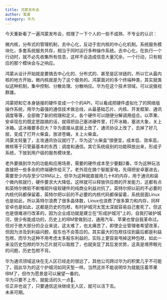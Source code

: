 ```yaml
---
title: 鸿蒙发布会
author: 寓庸
category: 华为
---
```

今天重新看了一遍鸿蒙发布会，梳理了一下个人的一些不成熟、不专业的认识：  
  
微内核，分布式的管理机制，去中心化，反动于宏内核的中心化机制。系统服务模块化，多套系统服务共存，相当于同时运行多种操作系统。去中心化，在执行一个行动时，就不必先收集所有信息，这样不会造成信息大量冗余，一个行动，只有相应的那个模块会与之响应。  
  
鸿蒙从设计开始就是要搞去中心化的、分布式的、甚至是区块链的，所以它从最内核的地方开始，微内核就是为了这个服务的。鸿蒙面对的多个终端种类，其实就类似这种机制，集中控制、分散处理、分散响应。华为在这个技术领域，可以说傲视群雄。  
  
鸿蒙把和它本身链接的硬件变成一个个的API，可以看成把硬件虚拟化了的网络版操作系统，用华为最强的通信技术做总线，从最基础芯片、内核、开发框架、通讯调度等等，全部做了新的梳理和定义，各个硬件可以随便分解调用组合。以苹果、安卓现在的既定思路搞的话，就得把自己塞进硬件里，打开冰箱，塞进大象，关上冰箱。这冰箱要多巨大？华为直接从底层上改了、通讯协议上改了，去掉了好几层，变成了打开火柴盒，放进苍蝇，关上火柴盒。  
鸿蒙太轻量了，主攻通讯协议就行了，华为这“火柴盒”很便宜，成本低、效率高，微核等于只管最基本的东西：调度和通信。其它系统级别的功能释放出来，形成子系统，下放到用户级的服务模块里。  
  
老外要搞到华为的功能和应用场景，需要的硬件成本至少要翻2番，华为这种玩法直接把一些多余的终端硬件给灭了。老外现在搞个智能家电，先得把安卓塞进去，需要至少内存至少128M以上，但华为这种就直接用几十K的内存，用于通讯和装个微内核就行，硬件要求大大降低，这样就可以释放供应商的开发能力，这都有点和英特尔微软不断堆砌升级软硬件的纯商业利益对抗了。英特尔把以前的不必要的内核代码都保留着，英特尔把以前的不必要的内核代码都保留着，系统层面Linux也是如此，所以英特尔浪费了很多晶体数，Linux也浪费了很多算力和内存，同样安卓也是如此，这都是历史的包袱，有时护城河太宽太深就容易自己套死了。但这也是很难进行改革的，因为企业成功就是建立在“形成护城河”上的，自我打破护城河，很少有能成功的，历史上的IBM曾做到过，通用汽车、苹果也曾自我革命过。但对于绝大部分的企业来说，这太难了，也太痛苦了，即使企业管理者希望改革，但因为涉及到利益问题，股东也不会答应的。其实最大的包袱往往到最后都是利益包袱，而华为这种不用考虑太多股东利益的，实际上更容易甩掉这种包袱，如此一来没历史包袱的华为芯片就可以取胜了，也就突显了其后发优势，这真是境界眼光的问题，历史包袱不背。  
  
华为通讯领域这块在无人区已经走的很远了，其他公司跨过华为的积累几乎不可能了。因此华为的这个护城河如同天堑一样。当然这并不能说明华为就能压着苹果IBM了，但作为愿景是可以展望一番的。  
华为只要不上市，就能活的久一点。  
任正非也说了，只要通信这块继续无人区，就可以活下去。  
未来可期。